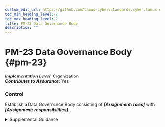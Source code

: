 ```yaml
---
custom_edit_url: https://github.com/tamus-cyber/standards.cyber.tamus.edu/tree/main/static/content/tamus.edu/TAMUS_profile.xml
toc_min_heading_level: 2
toc_max_heading_level: 2
title: PM-23 Data Governance Body
description: ""
---
```


# PM-23 Data Governance Body {#pm-23}

_**Implementation Level**_: Organization\
_**Contributes to Assurance**_: Yes

### Control

Establish a Data Governance Body consisting of _**[Assignment: roles]**_ with _**[Assignment: responsibilities]**_.

<details>
  <summary>Supplemental Guidance</summary>

Establish a Data Governance Body consisting of _**[Assignment: roles]**_ with _**[Assignment: responsibilities]**_.

</details>

